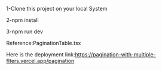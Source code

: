 1-Clone this project on your local System

2-npm install

3-npm run dev

Reference:PaginationTable.tsx

Here is the deployment link:https://pagination-with-multiple-flters.vercel.app/pagination
